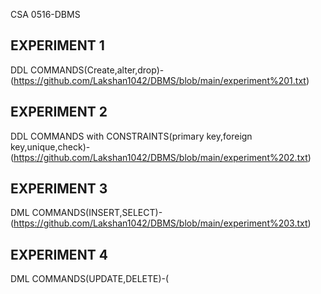 CSA 0516-DBMS
## EXPERIMENT 1
DDL COMMANDS(Create,alter,drop)-(https://github.com/Lakshan1042/DBMS/blob/main/experiment%201.txt)
## EXPERIMENT 2
DDL COMMANDS with CONSTRAINTS(primary key,foreign key,unique,check)-(https://github.com/Lakshan1042/DBMS/blob/main/experiment%202.txt)
## EXPERIMENT 3
DML COMMANDS(INSERT,SELECT)-(https://github.com/Lakshan1042/DBMS/blob/main/experiment%203.txt)
## EXPERIMENT 4
DML COMMANDS(UPDATE,DELETE)-(
